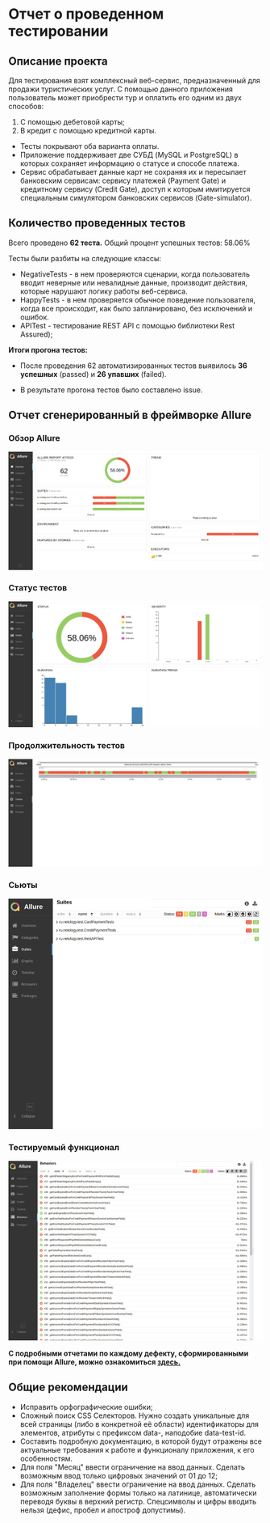 # Отчет о проведенном тестировании

## Описание проекта

Для тестирования взят комплексный веб-сервис, предназначенный для продажи туристических услуг. С помощью данного приложения пользователь может приобрести тур и оплатить его одним из двух способов:
1. С помощью дебетовой карты;
2. В кредит с помощью кредитной карты.

* Тесты покрывают оба варианта оплаты.
* Приложение поддерживает две СУБД (MySQL и PostgreSQL) в которых сохраняет информацию о статусе и способе платежа.
* Сервис обрабатывает данные карт не сохраняя  их и пересылает банковским сервисам: сервису платежей (Payment Gate) и кредитному сервису (Credit Gate), доступ к которым имитируется специальным симулятором банковских сервисов (Gate-simulator).
## Количество проведенных тестов
Всего проведено **62 теста.** Общий процент успешных тестов: 58.06%

Тесты были разбиты на следующие классы:

* NegativeTests - в нем проверяются сценарии, когда пользователь вводит неверные или невалидные данные, производит действия, которые нарушают логику работы веб-сервиса.
* HappyTests - в нем проверяется обычное поведение пользователя, когда все происходит, как было запланировано, без исключений и ошибок.
* APITest - тестирование REST API c помощью библиотеки Rest Assured);

**Итоги прогона тестов:**

* После проведения 62 автоматизированных тестов выявилось **36 успешных** (passed) и **26 упавших** (failed).

* В результате прогона тестов было составлено  issue.
## Отчет сгенерированный в фреймворке Allure


### Обзор Allure
![Report1.png](https://github.com/AbdrashitovaYuliya/Diploma/blob/master/docs/allure-results/Report1.png)


### Статус тестов
![Report2.png](https://github.com/AbdrashitovaYuliya/Diploma/blob/master/docs/allure-results/Report2.png)


### Продолжительность тестов
![Report3.png](https://github.com/AbdrashitovaYuliya/Diploma/blob/master/docs/allure-results/Report3.png)


### Сьюты
![Report4.png](https://github.com/AbdrashitovaYuliya/Diploma/blob/master/docs/allure-results/Report4.png)


### Тестируемый функционал
![Report5.png](https://github.com/AbdrashitovaYuliya/Diploma/blob/master/docs/allure-results/Report5.png)


**С подробными отчетами по каждому дефекту, сформированными при помощи Allure, можно ознакомиться [здесь.](https://github.com/AbdrashitovaYuliya/Diploma/tree/master/docs/allure-results)**


## Общие рекомендации

* Исправить орфографические ошибки;
* Сложный поиск CSS Селекторов. Нужно создать уникальные для всей страницы (либо в конкретной её области) идентификаторы для элементов, атрибуты с префиксом data-, наподобие data-test-id.
* Составить подробную документацию, в которой будут отражены все актуальные требования к работе и функционалу приложения, к его особенностям.
* Для поля "Месяц" ввести ограничение на ввод данных. Сделать возможным ввод только цифровых значений от 01 до 12;
* Для поля "Владелец" ввести ограничение на ввод данных. Сделать возможным заполнение формы только на латинице, автоматически переводя буквы в верхний регистр. Спецсимволы и цифры вводить нельзя (дефис, пробел и апостроф допустимы).


